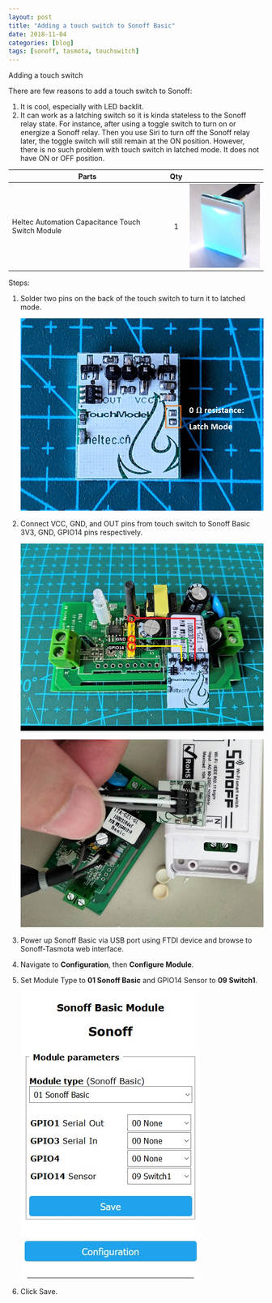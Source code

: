 ```yaml
---
layout: post
title: "Adding a touch switch to Sonoff Basic"
date: 2018-11-04
categories: [blog]
tags: [sonoff, tasmota, touchswitch]
---
```


Adding a touch switch

There are few reasons to add a touch switch to Sonoff:

1. It is cool, especially with LED backlit.
2. It can work as a latching switch so it is kinda stateless to the Sonoff relay state. For instance, after using a toggle switch to turn on or energize a Sonoff relay. Then you use Siri to turn off the Sonoff relay later, the toggle switch will still remain at the ON position. However, there is no such problem with touch switch in latched mode. It does not have ON or OFF position.

| Parts                                             | Qty  |                                      |
| ------------------------------------------------- | :-----: | :----------------------------------- |
| Heltec Automation Capacitance Touch Switch Module | 1    | ![](\images\heltec_touch_switch.jpg) |

Steps:

1. Solder two pins on the back of the touch switch to turn it to latched mode.

   ![touch_switch_in_latched_mode](\images\touch_switch_in_latched_mode.jpg)

2. Connect VCC, GND, and OUT pins from touch switch to Sonoff Basic 3V3, GND, GPIO14 pins respectively.

   ![touch_switch_to_sonoff_pins](\images\touch_switch_to_sonoff_pins.jpg)

   ![touch_switch_connected](\images\touch_switch_connected.jpg)

3. Power up Sonoff Basic via USB port using FTDI device and browse to Sonoff-Tasmota web interface. 

4. Navigate to **Configuration**, then **Configure Module**. 

5. Set Module Type to **01 Sonoff Basic** and GPIO14 Sensor to **09 Switch1**.

   ![sonoff_switch_mode_09](\images\sonoff_switch_mode_09.jpg)

6. Click Save.

